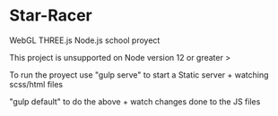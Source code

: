 # Star-Racer

WebGL THREE.js Node.js school proyect

This project is unsupported on Node version 12 or greater >

To run the proyect use "gulp serve" to start a Static server + watching scss/html files

"gulp default" to do the above + watch changes done to the JS files
